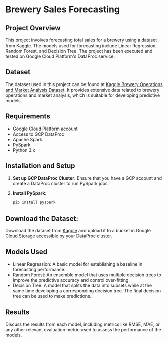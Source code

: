 # Brewery Sales Forecasting

## Project Overview
This project involves forecasting total sales for a brewery using a dataset from Kaggle. The models used for forecasting include Linear Regression, Random Forest, and Decision Tree. The project has been executed and tested on Google Cloud Platform's DataProc service.

## Dataset
The dataset used in this project can be found at [Kaggle Brewery Operations and Market Analysis Dataset](https://www.kaggle.com/datasets/ankurnapa/brewery-operations-and-market-analysis-dataset/). It provides extensive data related to brewery operations and market analysis, which is suitable for developing predictive models.

## Requirements
- Google Cloud Platform account
- Access to GCP DataProc
- Apache Spark
- PySpark
- Python 3.x

## Installation and Setup
1. **Set up GCP DataProc Cluster:**
   Ensure that you have a GCP account and create a DataProc cluster to run PySpark jobs.

2. **Install PySpark:**
   ```bash
   pip install pyspark
    ```
## Download the Dataset:
Download the dataset from [Kaggle](https://www.kaggle.com/datasets/ankurnapa/brewery-operations-and-market-analysis-dataset/) and upload it to a bucket in Google Cloud Storage accessible by your DataProc cluster.

## Models Used

* Linear Regression: A basic model for establishing a baseline in forecasting performance.
* Random Forest: An ensemble model that uses multiple decision trees to improve the predictive accuracy and control over-fitting.
*  Decision Tree: A model that splits the data into subsets while at the same time developing a corresponding decision tree. The final decision tree can be used to make predictions.

## Results

Discuss the results from each model, including metrics like RMSE, MAE, or any other relevant evaluation metric used to assess the performance of the models.